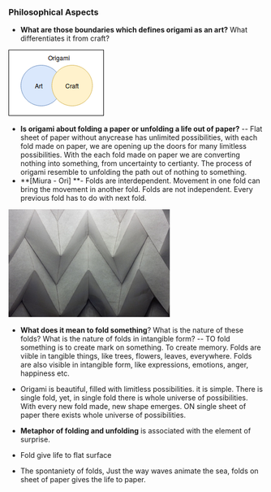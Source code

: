 ### Philosophical Aspects

* **What are those boundaries which defines origami as an art?** What differentiates it from craft?

![](/assets/6.png)

* **Is origami about folding a paper or unfolding a life out of paper?** -- Flat sheet of paper without anycrease has unlimited possibilities, with each fold made on paper, we are opening up the doors for many limitless possibilities. With the each fold made on paper we are converting nothing into something, from uncertainty to certianty. The process of origami resemble to unfolding the path out of nothing to something.
* **\[Miura - Ori\] **- Folds are interdependent. Movement in one fold can bring the movement in another fold. Folds are not independent. Every previous fold has to do with next fold.

![](/assets/6.jpg)



* **What does it mean to fold something**? What is the nature of these folds? What is the nature of folds in intangible form? --  TO fold something is to create mark on something. To create memory. Folds are viible in tangible things, like trees, flowers, leaves, everywhere. Folds are also visible in intangible form, like expressions, emotions, anger, happiness etc.
* Origami is beautiful, filled with limitless possibilities. it is simple. There is single fold, yet, in single fold there is whole universe of possibilities. With every new fold made, new shape emerges. ON single sheet of paper there exists whole universe of possibilities.
* **Metaphor of folding and unfolding** is associated with the element of surprise.

* Fold give life to flat surface
* The spontaniety of folds, Just the way waves animate the sea, folds on sheet of paper gives the life to paper.



